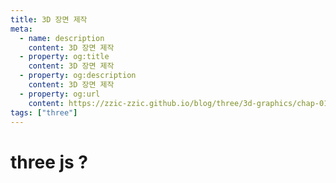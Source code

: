```yaml
---
title: 3D 장면 제작
meta:
  - name: description
    content: 3D 장면 제작
  - property: og:title
    content: 3D 장면 제작
  - property: og:description
    content: 3D 장면 제작
  - property: og:url
    content: https://zzic-zzic.github.io/blog/three/3d-graphics/chap-01/
tags: ["three"]
---
```


# three js ?

<Demo name="zzic" />

